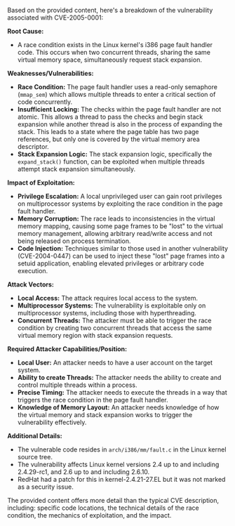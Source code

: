 Based on the provided content, here's a breakdown of the vulnerability associated with CVE-2005-0001:

**Root Cause:**

*   A race condition exists in the Linux kernel's i386 page fault handler code. This occurs when two concurrent threads, sharing the same virtual memory space, simultaneously request stack expansion.

**Weaknesses/Vulnerabilities:**

*   **Race Condition:** The page fault handler uses a read-only semaphore (`mmap_sem`) which allows multiple threads to enter a critical section of code concurrently.
*   **Insufficient Locking:** The checks within the page fault handler are not atomic. This allows a thread to pass the checks and begin stack expansion while another thread is also in the process of expanding the stack. This leads to a state where the page table has two page references, but only one is covered by the virtual memory area descriptor.
*   **Stack Expansion Logic:** The stack expansion logic, specifically the `expand_stack()` function, can be exploited when multiple threads attempt stack expansion simultaneously.

**Impact of Exploitation:**

*   **Privilege Escalation:** A local unprivileged user can gain root privileges on multiprocessor systems by exploiting the race condition in the page fault handler.
*   **Memory Corruption:** The race leads to inconsistencies in the virtual memory mapping, causing some page frames to be "lost" to the virtual memory management, allowing arbitrary read/write access and not being released on process termination.
*   **Code Injection:** Techniques similar to those used in another vulnerability (CVE-2004-0447) can be used to inject these "lost" page frames into a setuid application, enabling elevated privileges or arbitrary code execution.

**Attack Vectors:**

*   **Local Access:** The attack requires local access to the system.
*   **Multiprocessor Systems:** The vulnerability is exploitable only on multiprocessor systems, including those with hyperthreading.
*   **Concurrent Threads:** The attacker must be able to trigger the race condition by creating two concurrent threads that access the same virtual memory region with stack expansion requests.

**Required Attacker Capabilities/Position:**

*   **Local User:** An attacker needs to have a user account on the target system.
*   **Ability to create Threads:** The attacker needs the ability to create and control multiple threads within a process.
*   **Precise Timing:** The attacker needs to execute the threads in a way that triggers the race condition in the page fault handler.
*   **Knowledge of Memory Layout:** An attacker needs knowledge of how the virtual memory and stack expansion works to trigger the vulnerability effectively.

**Additional Details:**

*   The vulnerable code resides in `arch/i386/mm/fault.c` in the Linux kernel source tree.
*   The vulnerability affects Linux kernel versions 2.4 up to and including 2.4.29-rc1, and 2.6 up to and including 2.6.10.
*   RedHat had a patch for this in kernel-2.4.21-27.EL but it was not marked as a security issue.

The provided content offers more detail than the typical CVE description, including: specific code locations, the technical details of the race condition, the mechanics of exploitation, and the impact.